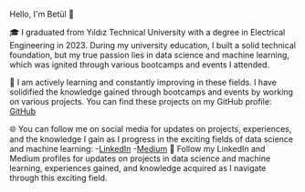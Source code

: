 Hello, I'm Betül 👋

🎓 I graduated from Yıldız Technical University with a degree in Electrical Engineering in 2023. During my university education, I built a solid technical foundation, but my true passion lies in data science and machine learning, which was ignited through various bootcamps and events I attended.

🚀 I am actively learning and constantly improving in these fields. I have solidified the knowledge gained through bootcamps and events by working on various projects. You can find these projects on my GitHub profile: [GitHub](https://github.com/betul13)

🌐 You can follow me on social media for updates on projects, experiences, and the knowledge I gain as I progress in the exciting fields of data science and machine learning:
-[LinkedIn](https://www.linkedin.com/in/betululuocak/)
-[Medium](https://medium.com/@betululuocak)
💼 Follow my LinkedIn and Medium profiles for updates on projects in data science and machine learning, experiences gained, and knowledge acquired as I navigate through this exciting field.
